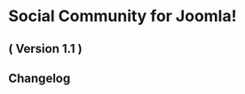 Social Community for Joomla! 
==========================
( Version 1.1 )
--------------------------

Changelog
---------
